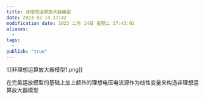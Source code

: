```yaml
---
title: 非理想运算放大器模型
date: 2023-02-14 17:42
modification date: 2023 二月 14日 星期二 17:42:02
aliases:
  - 
tags:
  - 
publish: "true"
---
```


![[非理想运算放大器模型1.png]]

在完美运放模型的基础上加上额外的理想电压电流源作为线性变量来构造非理想运算放大器模型